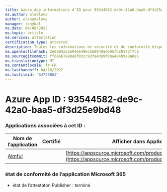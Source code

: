 ```yaml
---
title: Azure App informations d’ID pour 93544582-de9c-42a0-baa5-df3d25e9bd48
ms.author: elmalova
author: elenamalova
manager: tonybal
ms.date: 04/08/2022
ms.topic: article
ms.service: attestation
certification_type: attested
description: Toutes les informations de sécurité et de conformité disponibles pour 93544582-de9c-42a0-baa5-df3d25e9bd48.
ms.openlocfilehash: 2e0a04a52e94e6496c6b0949adb95fd20173f7ca
ms.sourcegitcommit: ffdee67a99a6f03cc93fe4d99f00e484b9a8a0e5
ms.translationtype: MT
ms.contentlocale: fr-FR
ms.lasthandoff: 04/10/2022
ms.locfileid: "64749863"
---
```

# <a name="azure-app-id-93544582-de9c-42a0-baa5-df3d25e9bd48"></a>Azure App ID : 93544582-de9c-42a0-baa5-df3d25e9bd48


### <a name="apps-associated-with-this-id"></a>Applications associées à cet ID :
| **Nom de l’application** | **Certifié** | **Afficher dans AppSource** |
|--------------|---------------|-----------------------|
| [Aimful](../forward/WA200003698.md) |  | [https://appsource.microsoft.com/product/office/WA200003698](https://appsource.microsoft.com/product/office/WA200003698) |

### <a name="microsoft-365-app-compliance-status"></a>état de conformité de l’application Microsoft 365
- état de l’attestaton Publisher : terminé

